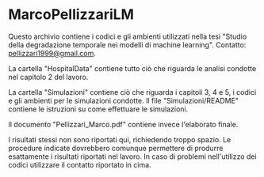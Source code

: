 # MarcoPellizzariLM
Questo archivio contiene i codici e gli ambienti utilizzati nella tesi "Studio della degradazione temporale nei modelli di machine learning". Contatto: pellizzari1999@gmail.com.

La cartella "HospitalData" contiene tutto ciò che riguarda le analisi condotte nel capitolo 2 del lavoro.

La cartella "Simulazioni" contiene ciò che riguarda i capitoli 3, 4 e 5, i codici e gli ambienti per le simulazioni condotte. Il file "Simulazioni/README" contiene le istruzioni su come effettuare le simulazioni.

Il documento "Pellizzari_Marco.pdf" contiene invece l'elaborato finale.

I risultati stessi non sono riportati qui, richiedendo troppo spazio. Le procedure indicate dovrebbero comunque permettere di produrre esattamente i risultati riportati nel lavoro. In caso di problemi nell'utilizzo dei codici utilizzare il contatto riportato in cima.



